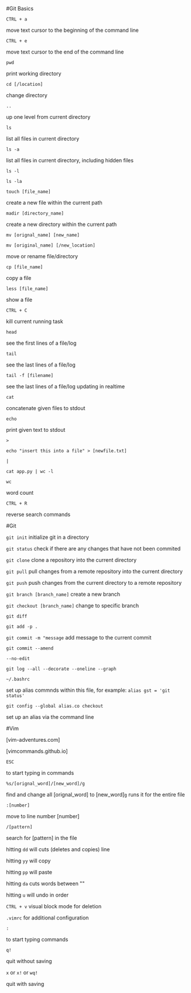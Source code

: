 #Git Basics


`CTRL + a`

move text cursor to the beginning of the command line


`CTRL + e`

move text cursor to the end of the command line


`pwd`

print working directory


`cd [/location]`

change directory


`..`

up one level from current directory


`ls`

list all files in current directory


`ls -a`

list all files in current directory, including hidden files


`ls -l`



`ls -la`



`touch [file_name]`

create a new file within the current path


`madir [directory_name]`

create a new directory within the current path



`mv [orignal_name] [new_name]`

`mv [original_name] [/new_location]`

move or rename file/directory


`cp [file_name]`

copy a file


`less [file_name]`

show a file


`CTRL + C`

kill current running task


`head`

see the first lines of a file/log


`tail`

see the last lines of a file/log

`tail -f [filename]`

see the last lines of a file/log updating in realtime


`cat`

concatenate given files to stdout


`echo`

print given text to stdout


`>`

`echo "insert this into a file" > [newfile.txt]`


`|`

`cat app.py | wc -l`


`wc`

word count


`CTRL + R`

reverse search commands


#Git

`git init` initialize git in a directory

`git status` check if there are any changes that have not been commited

`git clone` clone a repository into the current directory

`git pull` pull changes from a remote repository into the current directory

`git push` push changes from the current directory to a remote repository

`git branch [branch_name]` create a new branch

`git checkout [branch_name]` change to specific branch

`git diff` 

`git add -p .` 

`git commit -m "message` add message to the current commit

`git commit --amend`

`--no-edit`

`git log --all --decorate --oneline --graph`


`~/.bashrc`

set up alias commnds within this file, for example: `alias gst = 'git status'`


`git config --global alias.co checkout`

set up an alias via the command line



#Vim

[vim-adventures.com]

[vimcommands.github.io]


`ESC`

to start typing in commands


`%s/[orignal_word]/[new_word]/g`

find and change all [orignal_word] to [new_word]`g` runs it for the entire file


`:[number]`

move to line number [number]


`/[pattern]`

search for [pattern] in the file


hitting `dd` will cuts (deletes and copies) line

hitting `yy` will copy

hitting `pp` will paste

hitting `da` cuts words between ""

hitting `u` will undo in order

`CTRL + v` visual block mode for deletion


`.vimrc` for additional configuration 


`:`

to start typing commands


`q!`

quit without saving


`x` or `x!` or `wq!`

quit with saving